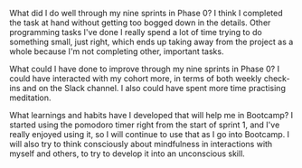   What did I do well through my nine sprints in Phase 0?
I think I completed the task at hand without getting too bogged down in the details.
Other programming tasks I've done I really spend a lot of time trying to do something
small, just right, which ends up taking away from the project as a whole because
I'm not completing other, important tasks.

  What could I have done to improve through my nine sprints in Phase 0?
I could have interacted with my cohort more, in terms of both weekly check-ins and
on the Slack channel. I also could have spent more time practising meditation.

  What learnings and habits have I developed that will help me in Bootcamp?
I started using the pomodoro timer right from the start of sprint 1, and I've
really enjoyed using it, so I will continue to use that as I go into Bootcamp.
I will also try to think consciously about mindfulness in interactions with myself
and others, to try to develop it into an unconscious skill.

